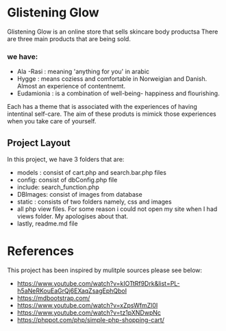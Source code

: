 
# Glistening Glow

Glistening Glow is an online store that sells skincare body productsa
There are three main products that are being sold.

### we have:
+ Ala -Rasi : meaning 'anything for you' in arabic
+ Hygge : means coziess and comfortable in Norweigian and Danish. Almost an experience of contentnemt.
+ Eudamionia : is a combination of well-being- happiness and flourishing. 

Each has a theme that is associated with the experiences of having intentinal self-care.
The aim of these produts is mimick those experiences when you take care of yourself.


## Project Layout 
In this project, we have 3 folders that are:
+ models : consist of cart.php and search.bar.php files
+ config: consist of dbConfig.php file
+ include: search_function.php
+ DBImages: consist of images from database
+ static : consists of two folders namely, css and images
+ all php view files. For some reason i could not open my site when I had views folder. My apologises about that.
+ lastly, readme.md file

# References 
This project has been inspired by mulitple sources 
please see below:
+ https://www.youtube.com/watch?v=kIOTtRf9Drk&list=PL-h5aNeRKouEaGrQj6EXaqZsagEphQboI
+ https://mdbootstrap.com/
+ https://www.youtube.com/watch?v=xZpsWfmZl0I
+ https://www.youtube.com/watch?v=tz1pXNDwpNc 
+ https://phppot.com/php/simple-php-shopping-cart/
